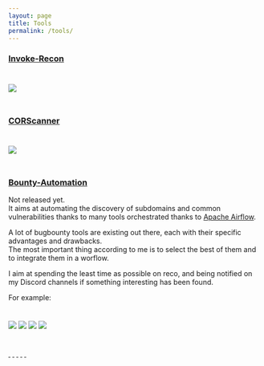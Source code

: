 ```yaml
---
layout: page
title: Tools
permalink: /tools/
---
```

  
### [Invoke-Recon](https://github.com/phackt/Invoke-Recon)
  
<img class="dropshadowclass" src="{{ site.url }}/public/images/tools/invoke_recon.png" style="margin-top:1.5rem;margin-bottom:1.5rem;">  
    
### [CORScanner](https://github.com/chenjj/CORScanner)
  
<img class="dropshadowclass" src="{{ site.url }}/public/images/tools/corscanner.png" style="margin-top:1.5rem;margin-bottom:1.5rem;">  

### [Bounty-Automation](#)

Not released yet.  
It aims at automating the discovery of subdomains and common vulnerabilities thanks to many tools orchestrated thanks to [Apache Airflow](https://airflow.apache.org/).  
  
A lot of bugbounty tools are existing out there, each with their specific advantages and drawbacks.  
The most important thing according to me is to select the best of them and to integrate them in a worflow.  

I aim at spending the least time as possible on reco, and being notified on my Discord channels if something interesting has been found.  
  
For example:  
  
<img class="dropshadowclass" src="{{ site.url }}/public/images/tools/ba1.png" style="margin-top:1.5rem;margin-bottom:1.5rem;"> 
<img class="dropshadowclass" src="{{ site.url }}/public/images/tools/ba2.png" style="margin-top:1.5rem;margin-bottom:1.5rem;"> 
<img class="dropshadowclass" src="{{ site.url }}/public/images/tools/ba3.png" style="margin-top:1.5rem;margin-bottom:1.5rem;"> 
<img class="dropshadowclass" src="{{ site.url }}/public/images/tools/ba4.png" style="margin-top:1.5rem;margin-bottom:1.5rem;"> 

<a target="_blank" href="https://twitter.com/phackt_ul"><i class ="fa fa-twitter fa-2x"></i>&nbsp;</a>
<a target="_blank" href="https://github.com/phackt"><i class ="fa fa-github fa-2x"></i>&nbsp;</a>
<a target="_blank" href="https://discord.gg/S2Nn2B" title="Also find me on Discord"><i class ="fa fa-discord fa-2x"></i>&nbsp;</a>
<a target="_blank" href="mailto:phackt@protonmail.com"><i class ="fa fa-envelope fa-2x"></i>&nbsp;</a>
<a target="_blank" href="{{ site.url }}/feed.xml"><i class ="fa fa-rss fa-2x"></i>&nbsp;</a>
<script type="text/javascript" src="https://cdnjs.buymeacoffee.com/1.0.0/button.prod.min.js" data-name="bmc-button" data-slug="phackt" data-color="#FFDD00" data-emoji=""  data-font="Cookie" data-text="Help me to stay awake" data-outline-color="#000" data-font-color="#000" data-coffee-color="#fff" ></script>